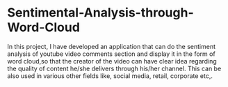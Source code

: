 # Sentimental-Analysis-through-Word-Cloud
In this project, I have developed an application that can do the sentiment analysis of youtube video comments section and display it in the form of word cloud,so that the creator of the video can have clear idea regarding the quality of content he/she delivers through his/her channel. This can be also used in various other fields like, social media, retail, corporate etc,.

